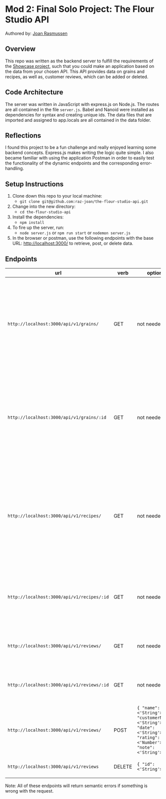 # Mod 2: Final Solo Project: The Flour Studio API  

Authored by: [Joan Rasmussen](https://github.com/raz-joan)    

## Overview  
This repo was written as the backend server to fulfill the requirements of the [Showcase project](https://frontend.turing.edu/projects/module-3/showcase.html), such that you could make an application based on the data from your chosen API. This API provides data on grains and recipes, as well as, customer reviews, which can be added or deleted.  

## Code Architecture  
The server was written in JavaScript with express.js on Node.js. The routes are all contained in the file `server.js`. Babel and Nanoid were installed as dependencies for syntax and creating unique ids. The data files that are imported and assigned to app.locals are all contained in the data folder.

## Reflections  
I found this project to be a fun challenge and really enjoyed learning some backend concepts. Express.js makes writing the logic quite simple. I also became familiar with using the application Postman in order to easily test the functionality of the dynamic endpoints and the corresponding error-handling.

## Setup Instructions  
1. Clone down this repo to your local machine:
    * `git clone git@github.com:raz-joan/the-flour-studio-api.git`
2. Change into the new directory:
    * `cd the-flour-studio-api`
3. Install the dependencies:
    * `npm install`
4. To fire up the server, run:
    * `node server.js` or `npm run start` or `nodemon server.js`
5. In the browser or postman, use the following endpoints with the base URL: [http://localhost:3000/](http://localhost:3000/) to retrieve, post, or delete data.

## Endpoints  
| url | verb | options | sample response |
| ----|------|---------|---------------- |
| `http://localhost:3000/api/v1/grains/` | GET | not needed | Array of all existing grains: `[{ "id": "OX6eHvFFc8", "name": "Turkey Red", "classification": "Hard Red Winter Wheat", "protein": 13.5, "hasGluten": true, "pricePerLb": 3, "grownIn": "Colorado", "isOrganic": true, "flavor": "Malty and Sweet", "texture": "Fine and slightly sandy.", "bakingCharacteristics": "...", "history": "...", "inStock": true,"img": "./images/turkey.jpg" }]` |
| `http://localhost:3000/api/v1/grains/:id` | GET | not needed | Object of a specific grain by Id: `{ "id": "OX6eHvFFc8", "name": "Turkey Red", "classification": "Hard Red Winter Wheat", "protein": 13.5, "hasGluten": true, "pricePerLb": 3, "grownIn": "Colorado", "isOrganic": true, "flavor": "Malty and Sweet", "texture": "Fine and slightly sandy.", bakingCharacteristics": "...", "history": "...", "inStock": true, "img": "./images/turkey.jpg" }` |
| `http://localhost:3000/api/v1/recipes/` | GET | not needed | Array of all existing recipes: `[{ "id": "RUTCHm1gtW", "name": "Pancakes", "category": "Maize", "isVegan": false, "isGlutenFree": false, "yield": "4-6 pancakes", "time": "30 min", "ingredients": ["1 1/2 cups blue, green, or red cornmeal", "1 tsp salt", "1 1/2 cups boiling water", "1/4 cup milk, maybe more", "2 eggs", "2 Tbsp vegetable oil", "1 tsp vanilla", "1/2 cup pinenuts", "butter and maple for yumming up"], "directions": "..." }]` |
| `http://localhost:3000/api/v1/recipes/:id` | GET | not needed | Object of a specific recipe by Id: `{ "id": "RUTCHm1gtW", "name": "Pancakes", "category": "Maize", "isVegan": false, "isGlutenFree": false, "yield": "4-6 pancakes", "time": "30 min", "ingredients": ["..."], "directions": "..." }` |
| `http://localhost:3000/api/v1/reviews/` | GET | not needed | Array of all existing reviews: `[{ "id": "0MxzViR3vK", "name": "Rye", "customerName": "Happy Baker", "date": "01/01/22", "rating": 4, "note": "Yum!" }]` |
| `http://localhost:3000/api/v1/reviews/:id` | GET | not needed | Object of a specific review by Id: `{ "id": "0MxzViR3vK", "name": "Rye", "customerName": "Happy Baker", "date": "01/01/22", "rating": 4, "note": "Yum!" }` |
| `http://localhost:3000/api/v1/reviews/` | POST | `{ "name": <'String'>, "customerName": <'String'>, "date": <'String'>, "rating": <'Number'>, "note": <'String'> }` | `{ "message": "New review was successfully added!", "newReview": { "id": "0MxzViR3vK", "name": "Rye", "customerName": "Happy Baker", "date": "01/01/22", "rating": 4, "note": "Yum!" }}` |
| `http://localhost:3000/api/v1/reviews` | DELETE | `{ "id": <'String'> }` | `{ "message": "Review with id of 0MxzViR3vK was successfully deleted." }` |  

Note: All of these endpoints will return semantic errors if something is wrong with the request.

